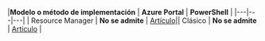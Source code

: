 |**Modelo o método de implementación** | **Azure Portal** | **PowerShell** | |---|---|---| | Resource Manager | **No se admite** | [Artículo](../articles/expressroute/expressroute-howto-coexist-resource-manager.md)|| Clásico | **No se admite** | [Artículo](../articles/expressroute/expressroute-howto-coexist-classic.md) |